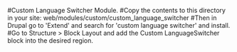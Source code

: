 #Custom Language Switcher Module.
#Copy the contents to this directory in your site: web/modules/custom/custom_language_switcher
#Then in Drupal go to 'Extend' and search for 'custom language switcher' and install.
#Go to Structure > Block Layout and add the Custom LanguageSwitcher block into the desired region.
